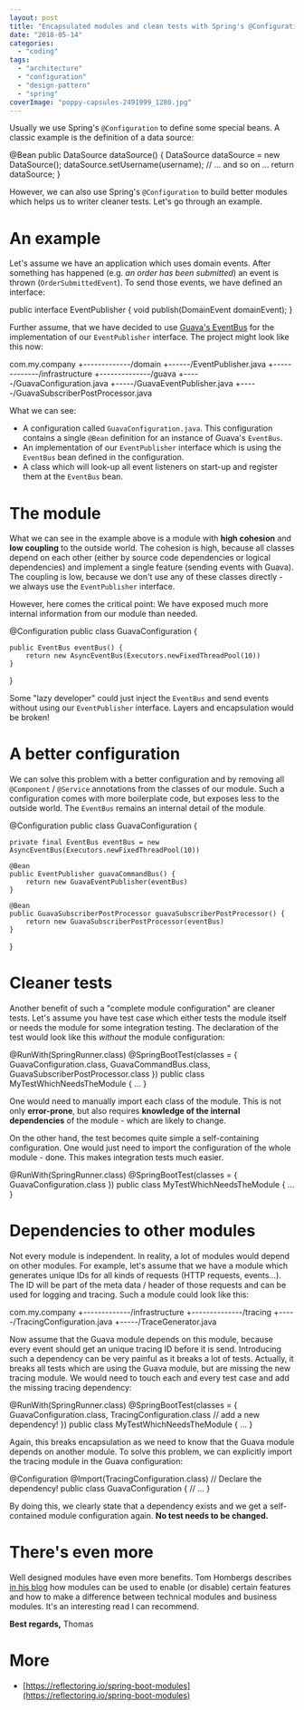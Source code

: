 ```yaml
---
layout: post
title: "Encapsulated modules and clean tests with Spring's @Configuration"
date: "2018-05-14"
categories: 
  - "coding"
tags: 
  - "architecture"
  - "configuration"
  - "design-pattern"
  - "spring"
coverImage: "poppy-capsules-2491999_1280.jpg"
---
```


Usually we use Spring's `@Configuration` to define some special beans. A classic example is the definition of a data source:

@Bean
public DataSource dataSource() {
    DataSource dataSource = new DataSource();
    dataSource.setUsername(username);
    // ... and so on ...
    return dataSource;
}

However, we can also use Spring's `@Configuration` to build better modules which helps us to writer cleaner tests. Let's go through an example.

# An example

Let's assume we have an application which uses domain events. After something has happened (e.g. _an order has been submitted_) an event is thrown (`OrderSubmittedEvent`). To send those events, we have defined an interface:

public interface EventPublisher {
    void publish(DomainEvent domainEvent);
}

Further assume, that we have decided to use [Guava's EventBus](https://github.com/google/guava/wiki/EventBusExplained) for the implementation of our `EventPublisher` interface. The project might look like this now:

com.my.company
+-------------/domain
              +------/EventPublisher.java
+-------------/infrastructure
              +--------------/guava
                             +-----/GuavaConfiguration.java
                             +-----/GuavaEventPublisher.java
                             +-----/GuavaSubscriberPostProcessor.java

What we can see:

- A configuration called `GuavaConfiguration.java`. This configuration contains a single `@Bean` definition for an instance of Guava's `EventBus`.
- An implementation of our `EventPublisher` interface which is using the `EventBus` bean defined in the configuration.
- A class which will look-up all event listeners on start-up and register them at the `EventBus` bean.

# The module

What we can see in the example above is a module with **high cohesion** and **low coupling** to the outside world. The cohesion is high, because all classes depend on each other (either by source code dependencies or logical dependencies) and implement a single feature (sending events with Guava). The coupling is low, because we don't use any of these classes directly - we always use the `EventPublisher` interface.

However, here comes the critical point: We have exposed much more internal information from our module than needed.

@Configuration
public class GuavaConfiguration {

    public EventBus eventBus() {
        return new AsyncEventBus(Executors.newFixedThreadPool(10))
    }
}

Some "lazy developer" could just inject the `EventBus` and send events without using our `EventPublisher` interface. Layers and encapsulation would be broken!

# A better configuration

We can solve this problem with a better configuration and by removing all `@Component` / `@Service` annotations from the classes of our module. Such a configuration comes with more boilerplate code, but exposes less to the outside world. The `EventBus` remains an internal detail of the module.

@Configuration
public class GuavaConfiguration {

    private final EventBus eventBus = new AsyncEventBus(Executors.newFixedThreadPool(10))

    @Bean
    public EventPublisher guavaCommandBus() {
        return new GuavaEventPublisher(eventBus)
    }

    @Bean
    public GuavaSubscriberPostProcessor guavaSubscriberPostProcessor() {
        return new GuavaSubscriberPostProcessor(eventBus)
    }
}

# Cleaner tests

Another benefit of such a "complete module configuration" are cleaner tests. Let's assume you have test case which either tests the module itself or needs the module for some integration testing. The declaration of the test would look like this _without_ the module configuration:

@RunWith(SpringRunner.class)
@SpringBootTest(classes = {
    GuavaConfiguration.class,
    GuavaCommandBus.class,
    GuavaSubscriberPostProcessor.class
})
public class MyTestWhichNeedsTheModule { ... }

One would need to manually import each class of the module. This is not only **error-prone**, but also requires **knowledge of the internal dependencies** of the module - which are likely to change.

On the other hand, the test becomes quite simple a self-containing configuration. One would just need to import the configuration of the whole module - done. This makes integration tests much easier.

@RunWith(SpringRunner.class)
@SpringBootTest(classes = {
    GuavaConfiguration.class
})
public class MyTestWhichNeedsTheModule { ... }

# Dependencies to other modules

Not every module is independent. In reality, a lot of modules would depend on other modules. For example, let's assume that we have a module which generates unique IDs for all kinds of requests (HTTP requests, events...). The ID will be part of the meta data / header of those requests and can be used for logging and tracing. Such a module could look like this:

com.my.company
+-------------/infrastructure
              +--------------/tracing
                             +-----/TracingConfiguration.java
                             +-----/TraceGenerator.java

Now assume that the Guava module depends on this module, because every event should get an unique tracing ID before it is send. Introducing such a dependency can be very painful as it breaks a lot of tests. Actually, it breaks all tests which are using the Guava module, but are missing the new tracing module. We would need to touch each and every test case and add the missing tracing dependency:

@RunWith(SpringRunner.class)
@SpringBootTest(classes = {
    GuavaConfiguration.class,
    TracingConfiguration.class // add a new dependency!
})
public class MyTestWhichNeedsTheModule { ... }

Again, this breaks encapsulation as we need to know that the Guava module depends on another module. To solve this problem, we can explicitly import the tracing module in the Guava configuration:

@Configuration
@Import(TracingConfiguration.class) // Declare the dependency!
public class GuavaConfiguration {
    // ...
}

By doing this, we clearly state that a dependency exists and we get a self-contained module configuration again. **No test needs to be changed.**

# There's even more

Well designed modules have even more benefits. Tom Hombergs describes [in his blog](https://reflectoring.io/spring-boot-modules) how modules can be used to enable (or disable) certain features and how to make a difference between technical modules and business modules. It's an interesting read I can recommend.

**Best regards,** Thomas

# More

- [https://reflectoring.io/spring-boot-modules](https://reflectoring.io/spring-boot-modules)
